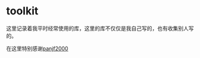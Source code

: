# toolkit
这里记录着我平时经常使用的库，这里的库不仅仅是我自己写的，也有收集别人写的。

在这里特别感谢[panjf2000](https://github.com/panjf2000/gnet/commits?author=panjf2000) 
